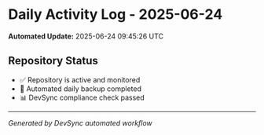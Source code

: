 # Daily Activity Log - 2025-06-24

**Automated Update:** 2025-06-24 09:45:26 UTC

## Repository Status
- ✅ Repository is active and monitored
- 🔄 Automated daily backup completed
- 📊 DevSync compliance check passed

---
*Generated by DevSync automated workflow*
